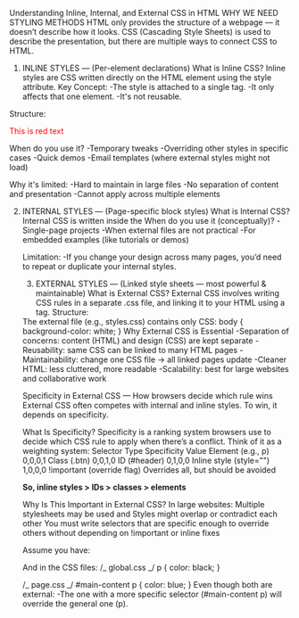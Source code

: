 Understanding Inline, Internal, and External CSS in HTML
WHY WE NEED STYLING METHODS
HTML only provides the structure of a webpage — it doesn’t describe how it looks. CSS (Cascading Style Sheets) is used to describe the presentation, but there are multiple ways to connect CSS to HTML.

1. INLINE STYLES — (Per-element declarations)
   What is Inline CSS?
   Inline styles are CSS written directly on the HTML element using the style attribute.
   Key Concept:
   -The style is attached to a single tag.
   -It only affects that one element.
   -It's not reusable.

Structure:

<p style="color: red;">This is red text</p>
When do you use it?
-Temporary tweaks
-Overriding other styles in specific cases
-Quick demos
-Email templates (where external styles might not load)

Why it's limited:
-Hard to maintain in large files
-No separation of content and presentation
-Cannot apply across multiple elements

2. INTERNAL STYLES — (Page-specific block styles)
   What is Internal CSS? Internal CSS is written inside the <style> tag in the <head> section of an HTML document.
   Key Concept:
   -Styles apply to the entire document, but are stored within the HTML file.
   -Still allows you to apply classes and IDs.

**Only affects that page, not others.**

Structure:

<head>
  <style>
    p {
      color: blue;
    }
  </style>
</head>
When do you use it (conceptually)?
-Single-page projects
-When external files are not practical
-For embedded examples (like tutorials or demos)

Limitation:
-If you change your design across many pages, you’d need to repeat or duplicate your internal styles.

3. EXTERNAL STYLES — (Linked style sheets — most powerful & maintainable)
What is External CSS? External CSS involves writing CSS rules in a separate .css file, and linking it to your HTML using a <link> tag.
Structure:
<head>
  <link rel="stylesheet" href="styles.css">
</head>
The external file (e.g., styles.css) contains only CSS:
body {
  background-color: white;
}
Why External CSS is Essential
-Separation of concerns: content (HTML) and design (CSS) are kept separate
-Reusability: same CSS can be linked to many HTML pages
-Maintainability: change one CSS file → all linked pages update
-Cleaner HTML: less cluttered, more readable
-Scalability: best for large websites and collaborative work

Specificity in External CSS — How browsers decide which rule wins
External CSS often competes with internal and inline styles. To win, it depends on specificity.

What Is Specificity? Specificity is a ranking system browsers use to decide which CSS rule to apply when there’s a conflict. Think of it as a weighting system:
Selector Type Specificity Value
Element (e.g., p) 0,0,0,1
Class (.btn) 0,0,1,0
ID (#header) 0,1,0,0
Inline style (style="") 1,0,0,0
!important (override flag) Overrides all, but should be avoided

**So, inline styles > IDs > classes > elements**

Why Is This Important in External CSS?
In large websites: Multiple stylesheets may be used and Styles might overlap or contradict each other You must write selectors that are specific enough to override others without depending on !important or inline fixes

Assume you have:

<link rel="stylesheet" href="global.css">
<link rel="stylesheet" href="page.css">
And in the CSS files:
/_ global.css _/
p {
color: black;
}

/_ page.css _/
#main-content p {
color: blue;
}
Even though both are external:
-The one with a more specific selector (#main-content p) will override the general one (p).
